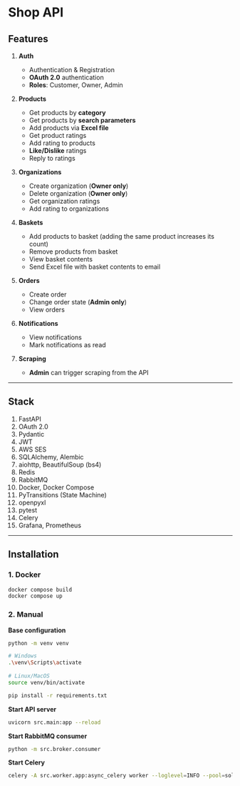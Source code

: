 
# Shop API

## Features

1.  **Auth**
    -   Authentication & Registration
    -   **OAuth 2.0** authentication
    -   **Roles**: Customer, Owner, Admin
   
2.  **Products**
    -   Get products by **category**
    -   Get products by **search parameters**
    -   Add products via **Excel file**
    -   Get product ratings
    -   Add rating to products
    -   **Like/Dislike** ratings
    -   Reply to ratings
   
3.  **Organizations**
    -   Create organization (**Owner only**)
    -   Delete organization (**Owner only**)
    -   Get organization ratings
    -   Add rating to organizations
        
4.  **Baskets**
    -   Add products to basket (adding the same product increases its count)
    -   Remove products from basket
    -   View basket contents
    -   Send Excel file with basket contents to email
        
5.  **Orders**
    -   Create order
    -   Change order state (**Admin only**)
    -   View orders
        
6.  **Notifications**
    -   View notifications
    -   Mark notifications as read
        
7.  **Scraping**
    -   **Admin** can trigger scraping from the API
----------

## Stack

1.  FastAPI
2.  OAuth 2.0
3.  Pydantic
4.  JWT
5.  AWS SES
6.  SQLAlchemy, Alembic
7.  aiohttp, BeautifulSoup (bs4)
8.  Redis
9.  RabbitMQ
10.  Docker, Docker Compose
11.  PyTransitions (State Machine)
12.  openpyxl
13.  pytest
14.  Celery
15.  Grafana, Prometheus
----------

## Installation

### 1. Docker
```bash
docker compose build 
docker compose up
```

### 2. Manual

**Base configuration**

```bash
python -m venv venv

# Windows 
.\venv\Scripts\activate
 
# Linux/MacOS  
source venv/bin/activate

pip install -r requirements.txt
```

**Start API server**

```bash
uvicorn src.main:app --reload
```

**Start RabbitMQ consumer**

```bash
python -m src.broker.consumer
```

**Start Celery**

```bash
celery -A src.worker.app:async_celery worker --loglevel=INFO --pool=solo
```